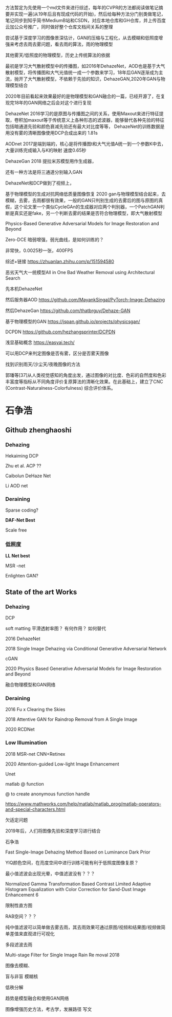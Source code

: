 方法暂定为先使用一个md文件来进行综述，每年的CVPR的方法都阅读做笔记摘要并实现一遍(从19年后且有现成代码的开始)，然后给每种方法分门别类做笔记，笔记同步到知乎简书MediumB站和CSDN，对应本地仓库和GH仓库，并上传百度云加公众号推广，同时做好整个仓库文档间关系的整理



尝试基于深度学习的图像景深估计，GAN的压缩与工程化，从去模糊和低照度增强来考虑去雨去雾问题，看去雨的算法，雨的物理模型

其他雾天/低照度的物理模型，历史上传统算法的依据





最初是学习大气散射模型中的传播图，如2016年DehazeNet，AOD也是基于大气散射模型，将传播图和大气光值统一成一个参数来学习，18年后GAN逐渐成为主流，抛开了大气散射模型，不依赖于先验的知识，DehazeGAN,2020年GAN与物理模型结合

2020年目前看起来效果最好的是物理模型和GAN融合的一篇，已经开源了，在复现完18年的GAN网络之后会对这个进行复现

DehazeNet 2016学习的是原图与传播图之间的关系，使用Maxout来进行特征提取，卷积加maxout等于传统意义上各种形态的滤波器，能够替代各种先验的特征包括暗通道先验和颜色衰减先验还有最大对比度等等， DehazeNet的训练数据是用没有雾的清晰图像使用DCP合成出来的  1.81s

AODnet 2017是端到端的，核心是将传播图t和大气光值A统一到一个参数K中去，大量训练完成输入与K的映射  速度0.65秒

DehazeGan 2018 提拉米苏模型用作生成器，

还有一种方法是将三通道分别输入GAN



DehazeNet和DCP做到了视频上，



基于物理模型的生成对抗网络低质量图像恢复 2020 gan与物理模型结合起来，去模糊，去雾，去雨都很有效果，一般的GAN只判别生成的去雾后的图与原图的真假，这个论文里一个类似CycleGAn的生成器对应两个判别器，一个PatchGAN判断是真实还是fake，另一个判断去雾的结果是否符合物理模型，即大气散射模型

Physics-Based Generative Adversarial Models for Image Restoration and Beyond







Zero-DCE 暗弱增强，弱光曲线，是如何训练的？

非常快，0.0025秒一张，400FPS





综述+链接 https://zhuanlan.zhihu.com/p/151594580



恶劣天气大一统模型All in One Bad Weather Removal using Architectural Search





先本机DehazeNet

然后服务器AOD  https://github.com/MayankSingal/PyTorch-Image-Dehazing

然后DehazeGan   https://github.com/thatbrguy/Dehaze-GAN

基于物理模型的GAN https://jspan.github.io/projects/physicsgan/



DCPDN  https://github.com/hezhangsprinter/DCPDN







浅显基础概念 https://easyai.tech/



可以用DCP来判定图像是否有雾，区分是否雾天图像

找到识别雨天/沙尘天/夜晚图像的方法



郭璠等[37]从人类视觉感知的角度出发，通过图像的对比度、色彩的自然度和色彩丰富度等指标从不同角度评价复原算法的清晰化效果。在此基础上，建立了CNC (Contrast-Naturalness-Colorfulness) 综合评价体系。





# 石争浩

## Github zhenghaoshi

### Dehazing

Hekaiming  DCP

Zhu et al.  ACP ??





Caibolun DeHaze Net

Li AOD net





### Deraining 

Sparse coding?

**DAF-Net  Best**

Scale free





### 低照度



**LL Net  best**

MSR -net



Enlighten GAN?  



## State of the art Works

### Dehazing

DCP

soft matting  平滑透射率图？ 有何作用？ 如何替代



2016 DehazeNet 



2018 Single Image Dehazing via Conditional Generative Adversarial Network

cGAN





2020 Physics Based Generative Adversarial Models for Image Restoration and Beyond

融合物理模型和GAN网络





### Deraining

2016 Fu x    Clearing the Skies



2018  Attentive GAN for Raindrop Removal from A Single Image





2020 RCDNet





### Low Illumination

2018 MSR-net   CNN+Retinex



2020 Attention-guided Low-light Image Enhancement 

Unet

















matlab @ function

@ to create anonymous function handle

https://www.mathworks.com/help/matlab/matlab_prog/matlab-operators-and-special-characters.html







欠适定问题

2019年后，人们将图像先验和深度学习进行结合







石争浩



Fast Single-Image Dehazing Method Based on  Luminance Dark Prior

YIQ颜色空间，在亮度空间中进行训练可能有利于低照度图像复原？

最小值滤波会出现光晕，中值滤波没有？？？









Normalized Gamma Transformation Based Contrast Limited Adaptive Histogram Equalization with Color Correction for Sand-Dust Image Enhancement 6

限制性直方图

RAB空间？？？

 







纯中值滤波可以简单做去雾去雨，其去雨效果可通过原图/视频和结果图/视频做简单差值来直观进行可视化

多段滤波去雨

Multi-stage Filter for Single Image Rain Re moval     2018











图像去模糊、

盲与非盲 模糊核

低秩分解

 





趋势是模型融合和使用GAN网络

















































图像增强历史方法，考古学，发展路径 写文
